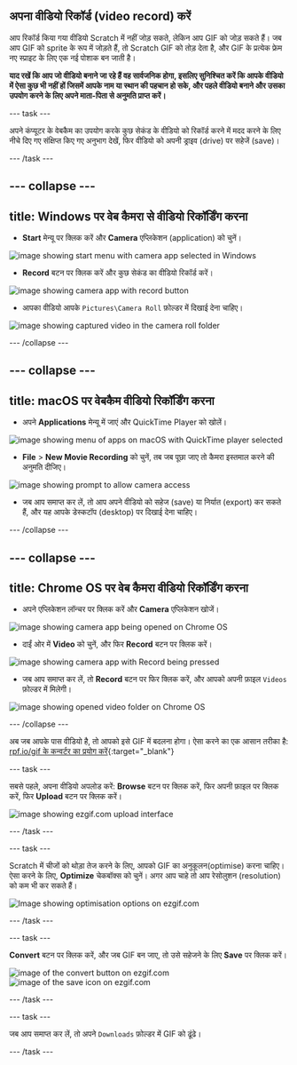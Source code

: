 ## अपना वीडियो रिकॉर्ड (video record) करें

आप रिकॉर्ड किया गया वीडियो Scratch में नहीं जोड़ सकते, लेकिन आप GIF को जोड़ सकते हैं। जब आप GIF को sprite के रूप में जोड़ते हैं, तो Scratch GIF को तोड़ देता है, और GIF के प्रत्येक फ्रेम नए स्प्राइट के लिए एक नई पोशाक बन जाती है।

**याद रखें कि आप जो वीडियो बनाने जा रहे हैं वह सार्वजनिक होगा, इसलिए सुनिश्चित करें कि आपके वीडियो में ऐसा कुछ भी नहीं हों जिसमें आपके नाम या स्थान की पहचान हो सके, और पहले वीडियो बनाने और उसका उपयोग करने के लिए अपने माता-पिता से अनुमति प्राप्त करें।**

--- task ---

अपने कंप्यूटर के वेबकैम का उपयोग करके कुछ सेकंड के वीडियो को रिकॉर्ड करने में मदद करने के लिए नीचे दिए गए संक्षिप्त किए गए अनुभाग देखें, फिर वीडियो को अपनी ड्राइव (drive) पर सहेजें (save)।

--- /task ---

--- collapse ---
---
title: Windows पर वेब कैमरा से वीडियो रिकॉर्डिंग करना
---
- **Start** मेन्यू पर क्लिक करें और **Camera** एप्लिकेशन (application) को चुनें।

![image showing start menu with camera app selected in Windows](images/camera-app.png)

- **Record** बटन पर क्लिक करें और कुछ सेकंड का वीडियो रिकॉर्ड करें।

![image showing camera app with record button](images/record-win.png)

- आपका वीडियो आपके `Pictures\Camera Roll` फ़ोल्डर में दिखाई देना चाहिए।

![image showing captured video in the camera roll folder](images/camera-roll.png)


--- /collapse ---

--- collapse ---
---
title: macOS पर वेबकैम वीडियो रिकॉर्डिंग करना
---
- अपने **Applications** मेन्यू में जाएं और QuickTime Player को खोलें।

![image showing menu of apps on macOS with QuickTime player selected](images/quicktime.png)

- **File** > **New Movie Recording** को चुनें, तब जब पूछा जाए तो कैमरा इस्तमाल करने की अनुमति दीजिए।

![image showing prompt to allow camera access](images/allow_cam_macOS.png)

- जब आप समाप्त कर लें, तो आप अपने वीडियो को सहेज (save) या निर्यात (export) कर सकते हैं, और यह आपके डेस्कटॉप (desktop) पर दिखाई देना चाहिए।


--- /collapse ---

--- collapse ---
---
title: Chrome OS पर वेब कैमरा वीडियो रिकॉर्डिंग करना
---

- अपने एप्लिकेशन लॉन्चर पर क्लिक करें और **Camera** एप्लिकेशन खोजें।

![image showing camera app being opened on Chrome OS](images/opencamera.png)

- दाईं ओर में **Video** को चुनें, और फिर **Record** बटन पर क्लिक करें।

![image showing camera app with Record being pressed](images/hitrecord.png)

- जब आप समाप्त कर लें, तो **Record** बटन पर फिर क्लिक करें, और आपको अपनी फ़ाइल `Videos` फ़ोल्डर में मिलेगी।

![image showing opened video folder on Chrome OS](images/videosfolder.png)

--- /collapse ---

अब जब आपके पास वीडियो है, तो आपको इसे GIF में बदलना होगा। ऐसा करने का एक आसान तरीका है: [rpf.io/gif के कन्वर्टर का प्रयोग करें](https://rpf.io/gif){:target="_blank"}

--- task ---

सबसे पहले, अपना वीडियो अपलोड करें: **Browse** बटन पर क्लिक करें, फिर अपनी फ़ाइल पर क्लिक करें, फिर **Upload** बटन पर क्लिक करें।

![image showing ezgif.com upload interface](images/ezgif-upload.png)

--- /task ---

--- task ---

Scratch में चीजों को थोड़ा तेज करने के लिए, आपको GIF का अनुकूलन(optimise) करना चाहिए। ऐसा करने के लिए, **Optimize** चेकबॉक्स को चुनें। अगर आप चाहे तो आप रेसोलुशन (resolution) को कम भी कर सकते हैं।

![Image showing optimisation options on ezgif.com](images/optimise-gif.png)

--- /task ---

--- task ---

**Convert** बटन पर क्लिक करें, और जब GIF बन जाए, तो उसे सहेजने के लिए **Save** पर क्लिक करें।

![image of the convert button on ezgif.com](images/convert_btn.png) ![image of the save icon on ezgif.com](images/save_icon.png)

--- /task ---


--- task ---

जब आप समाप्त कर लें, तो अपने `Downloads` फ़ोल्डर में GIF को ढूंढे।

--- /task ---





